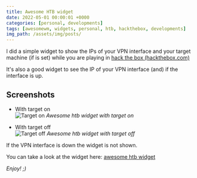 ```yaml
---
title: Awesome HTB widget
date: 2022-05-01 00:00:01 +0000
categories: [personal, developments]
tags: [awesomewm, widgets, personal, htb, hackthebox, developments]
img_path: /assets/img/posts/
---
```


I did a simple widget to show the IPs of your VPN interface and your target machine (if is set) while you are playing in  [hack the box (hackthebox.com)](https://app.hackthebox.com/)  

It's also a good widget to see the IP of your VPN interface (and) if the interface is up.

## Screenshots
- With target on  
![Target on](awesome-htb-widget-target_on_screenshot.jpg)
_Awesome htb widget with target on_

- With target off  
![Target off](awesome-htb-widget-target_off_screenshot.jpg)
_Awesome htb widget with target off_

If the VPN interface is down the widget is not shown.

You can take a look at the widget here: [awesome htb widget](https://github.com/rubenhortas/awesome-htb-widget)

_Enjoy! ;)_
